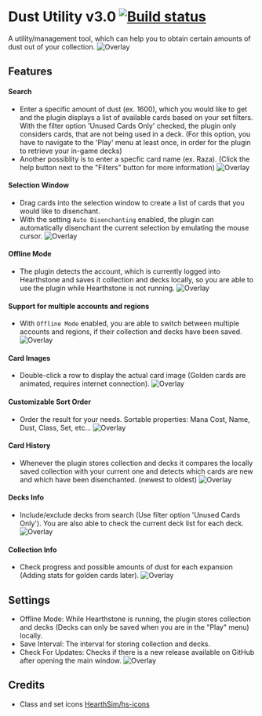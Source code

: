 # Dust Utility v3.0 [![Build status](https://ci.appveyor.com/api/projects/status/github/cljunge/spawn.hdt.dustutility?branch=master&svg=true)](https://ci.appveyor.com/project/spawndev/spawn-hdt-dustutility)
A utility/management tool, which can help you to obtain certain amounts of dust out of your collection.
![Overlay](https://i.imgur.com/6ZEmBOH.png)

## Features
#### Search
- Enter a specific amount of dust (ex. 1600), which you would like to get and the plugin displays a list of available cards based on your set filters. With the filter option 'Unused Cards Only' checked, the plugin only considers cards, that are not being used in a deck. (For this option, you have to navigate to the 'Play' menu at least once, in order for the plugin to retrieve your in-game decks)
- Another possiblity is to enter a specfic card name (ex. Raza). (Click the help button next to the "Filters" button for more information)
![Overlay](https://i.imgur.com/oC7p5tw.png)

#### Selection Window
- Drag cards into the selection window to create a list of cards that you would like to disenchant.
- With the setting `Auto Disenchanting` enabled, the plugin can automatically disenchant the current selection by emulating the mouse cursor.
![Overlay](https://i.imgur.com/X0vApAZ.png)

#### Offline Mode
- The plugin detects the account, which is currently logged into Hearthstone and saves it collection and decks locally, so you are able to use the plugin while Hearthstone is not running.
![Overlay](https://i.imgur.com/0DYdS9x.png)

#### Support for multiple accounts and regions
- With `Offline Mode` enabled, you are able to switch between multiple accounts and regions, if their collection and decks have been saved.
![Overlay](https://i.imgur.com/159yCyu.png)

#### Card Images
- Double-click a row to display the actual card image (Golden cards are animated, requires internet connection).
![Overlay](https://i.imgur.com/Nd8b2Rm.png)

#### Customizable Sort Order
- Order the result for your needs. Sortable properties: Mana Cost, Name, Dust, Class, Set, etc...
![Overlay](https://i.imgur.com/0343Un9.png)

#### Card History
- Whenever the plugin stores collection and decks it compares the locally saved collection with your current one and detects which cards are new and which have been disenchanted. (newest to oldest)
![Overlay](https://i.imgur.com/UiDOJS4.png)

#### Decks Info
- Include/exclude decks from search (Use filter option 'Unused Cards Only'). You are also able to check the current deck list for each deck.
![Overlay](https://i.imgur.com/v2zfoX7.png)

#### Collection Info
- Check progress and possible amounts of dust for each expansion (Adding stats for golden cards later).
![Overlay](https://i.imgur.com/ftOpkoX.png)

## Settings
* Offline Mode: While Hearthstone is running, the plugin stores collection and decks (Decks can only be saved when you are in the "Play" menu) locally.
* Save Interval: The interval for storing collection and decks.
* Check For Updates: Checks if there is a new release available on GitHub after opening the main window.
![Overlay](https://i.imgur.com/i1zl588.png)



## Credits
* Class and set icons [HearthSim/hs-icons](https://github.com/HearthSim/hs-icons)
